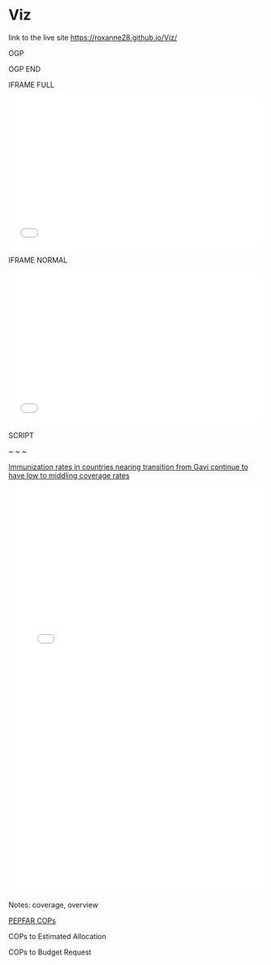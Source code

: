 # Viz

link to the live site  https://roxanne28.github.io/Viz/


OGP

<html prefix="og: http://ogp.me/ns#">
<head>
<title>TITLE_HERE</title>
<meta property="og:title" content="TITLE_HERE2" />
<meta property="og:type" content="website" />
<meta property="og:url" content="jsfiddle.net/roroxom/rhfr55ez" />
</head>
</html>


OGP END

IFRAME FULL

<iframe width="100%" height="300" src="//jsfiddle.net/roroxom/rhfr55ez/full/result/" allowfullscreen="allowfullscreen" frameborder="0"></iframe>

IFRAME NORMAL

<iframe width="100%" height="300" src="//jsfiddle.net/roroxom/rhfr55ez/embedded/result/" allowfullscreen="allowfullscreen" allowpaymentrequest frameborder="0"></iframe>

SCRIPT

<script async src="//jsfiddle.net/roroxom/rhfr55ez/embed/result/"></script>




~
~
~



<u>Immunization rates in countries nearing transition from Gavi continue to have low to middling coverage rates</u>

<iframe height="800" style="width: 100%;" scrolling="no" title="Co-financing stage x size of birth cohort" src="//codepen.io/roroxom/full/VNyWzG/?height=265&theme-id=light&default-tab=result" frameborder="no" allowtransparency="true" allowfullscreen="true">
  See the Pen <a href='https://codepen.io/roroxom/pen/VNyWzG/'>Co-financing stage x size of birth cohort</a> by Roxanne
  (<a href='https://codepen.io/roroxom'>@roroxom</a>) on <a href='https://codepen.io'>CodePen</a>.
</iframe>


Notes: coverage, overview
<script async src="//jsfiddle.net/roroxom/nvteb31f/embed/result/"></script>


<u>PEPFAR COPs</u>

COPs to Estimated Allocation
<script async src="//jsfiddle.net/roroxom/gtxfucda/embed/result/"></script>


COPs to Budget Request
<script async src="//jsfiddle.net/roroxom/1r25nk8y/embed/result/"></script>

